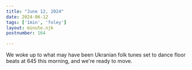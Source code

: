 ```yaml
---
title: "June 12, 2024"
date: 2024-06-12
tags: ['1min', 'foley']
layout: minute.njk
postnumber: 164

---
```


We woke up to what may have been Ukranian folk tunes set to dance floor beats at 645 this morning, and we're ready to move. 